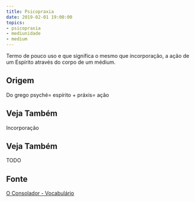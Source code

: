 ```yaml
---
title: Psicopraxia
date: 2019-02-01 19:00:00
topics:
- psicopraxia
- mediunidade
- medium
---
```


Termo de pouco uso e que significa o mesmo que incorporação, a ação de um
Espírito através do corpo de um médium. 


## Origem
Do grego psyché= espírito + práxis= ação

## Veja Também
Incorporação

## Veja Também
TODO

## Fonte
[O Consolador - Vocabulário](http://www.oconsolador.com.br/linkfixo/vocabulario/principal.html)
